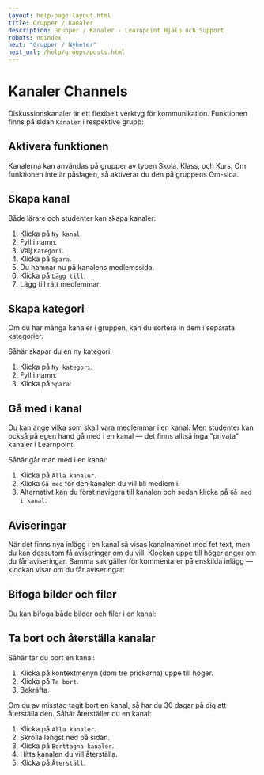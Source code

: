 ```yaml
---
layout: help-page-layout.html
title: Grupper / Kanaler
description: Grupper / Kanaler - Learnpoint Hjälp och Support
robots: noindex
next: "Grupper / Nyheter"
next_url: /help/groups/posts.html
---
```


<h1>
    <span lang="sv">Kanaler</span>
    <span lang="en">Channels</span>
</h1>

<!-- only-in-swedish.html -->

Diskussionskanaler är ett flexibelt verktyg för kommunikation. Funktionen finns på sidan `Kanaler` i respektive grupp:

<!-- desktop-screenshot.html, { src: "_assets/channels.png", alt: "Kanaler", theme: "light" } -->


## Aktivera funktionen

Kanalerna kan användas på grupper av typen Skola, Klass, och Kurs. Om funktionen inte är påslagen, så aktiverar du den på gruppens Om-sida.


## Skapa kanal

Både lärare och studenter kan skapa kanaler:

1. Klicka på `Ny kanal`.
2. Fyll i namn.
3. Välj `Kategori`.
4. Klicka på `Spara`.
5. Du hamnar nu på kanalens medlemssida.
6. Klicka på `Lägg till`.
7. Lägg till rätt medlemmar:

<!-- desktop-recording.html, { src: "_assets/create-channel.mp4", alt: "Skapa kanal", theme: "light" } -->


## Skapa kategori

Om du har många kanaler i gruppen, kan du sortera in dem i separata kategorier.

Såhär skapar du en ny kategori:

1. Klicka på `Ny kategori`.
2. Fyll i namn.
3. Klicka på `Spara`:

<!-- desktop-recording.html, { src: "_assets/create-category.mp4", alt: "Skapa kanal", theme: "light" } -->


## Gå med i kanal

Du kan ange vilka som skall vara medlemmar i en kanal. Men studenter kan också på egen hand gå med i en kanal — det finns alltså inga "privata" kanaler i Learnpoint.

Såhär går man med i en kanal:

1. Klicka på `Alla kanaler`.
2. Klicka `Gå med` för den kanalen du vill bli medlem i.
3. Alternativt kan du först navigera till kanalen och sedan klicka på `Gå med i kanal`:

<!-- desktop-recording.html, { src: "_assets/join-channel.mp4", alt: "Gå med i kanal", theme: "light" } -->


## Aviseringar

När det finns nya inlägg i en kanal så visas kanalnamnet med fet text, men du kan dessutom få aviseringar om du vill. Klockan uppe till höger anger om du får aviseringar. Samma sak gäller för kommentarer på enskilda inlägg — klockan visar om du får aviseringar:

<!-- desktop-recording.html, { src: "_assets/subscribe-to-channels.mp4", alt: "Aviseringar", theme: "light" } -->


## Bifoga bilder och filer

Du kan bifoga både bilder och filer i en kanal:

<!-- desktop-screenshot.html, { src: "_assets/channel-attachments.png", alt: "Bilder och filer", theme: "light" } -->


## Ta bort och återställa kanalar

Såhär tar du bort en kanal:

1. Klicka på kontextmenyn (dom tre prickarna) uppe till höger.
2. Klicka på `Ta bort`.
3. Bekräfta.

Om du av misstag tagit bort en kanal, så har du 30 dagar på dig att återställa den. Såhär återställer du en kanal:

1. Klicka på `Alla kanaler`.
2. Skrolla längst ned på sidan.
3. Klicka på `Borttagna kanaler`.
4. Hitta kanalen du vill återställa.
5. Klicka på `Återställ`.
